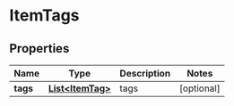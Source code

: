 

# ItemTags


## Properties

| Name | Type | Description | Notes |
|------------ | ------------- | ------------- | -------------|
|**tags** | [**List&lt;ItemTag&gt;**](ItemTag.md) | tags |  [optional] |




